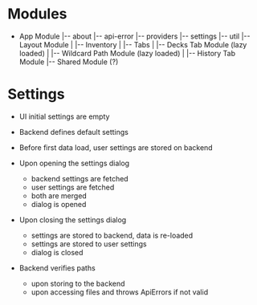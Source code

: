 # Modules
- App Module
|-- about
|-- api-error
|-- providers
|-- settings
|-- util
|-- Layout Module
| |-- Inventory
| |-- Tabs
|   |-- Decks Tab Module (lazy loaded)
|   |-- Wildcard Path Module (lazy loaded)
|   |-- History Tab Module
|-- Shared Module (?)

# Settings
- UI initial settings are empty
- Backend defines default settings
- Before first data load, user settings are stored on backend
- Upon opening the settings dialog
  - backend settings are fetched
  - user settings are fetched
  - both are merged
  - dialog is opened

- Upon closing the settings dialog
  - settings are stored to backend, data is re-loaded
  - settings are stored to user settings
  - dialog is closed

- Backend verifies paths
  - upon storing to the backend
  - upon accessing files and throws ApiErrors if not valid